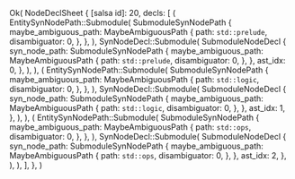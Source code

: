 Ok(
    NodeDeclSheet {
        [salsa id]: 20,
        decls: [
            (
                EntitySynNodePath::Submodule(
                    SubmoduleSynNodePath {
                        maybe_ambiguous_path: MaybeAmbiguousPath {
                            path: `std::prelude`,
                            disambiguator: 0,
                        },
                    },
                ),
                SynNodeDecl::Submodule(
                    SubmoduleNodeDecl {
                        syn_node_path: SubmoduleSynNodePath {
                            maybe_ambiguous_path: MaybeAmbiguousPath {
                                path: `std::prelude`,
                                disambiguator: 0,
                            },
                        },
                        ast_idx: 0,
                    },
                ),
            ),
            (
                EntitySynNodePath::Submodule(
                    SubmoduleSynNodePath {
                        maybe_ambiguous_path: MaybeAmbiguousPath {
                            path: `std::logic`,
                            disambiguator: 0,
                        },
                    },
                ),
                SynNodeDecl::Submodule(
                    SubmoduleNodeDecl {
                        syn_node_path: SubmoduleSynNodePath {
                            maybe_ambiguous_path: MaybeAmbiguousPath {
                                path: `std::logic`,
                                disambiguator: 0,
                            },
                        },
                        ast_idx: 1,
                    },
                ),
            ),
            (
                EntitySynNodePath::Submodule(
                    SubmoduleSynNodePath {
                        maybe_ambiguous_path: MaybeAmbiguousPath {
                            path: `std::ops`,
                            disambiguator: 0,
                        },
                    },
                ),
                SynNodeDecl::Submodule(
                    SubmoduleNodeDecl {
                        syn_node_path: SubmoduleSynNodePath {
                            maybe_ambiguous_path: MaybeAmbiguousPath {
                                path: `std::ops`,
                                disambiguator: 0,
                            },
                        },
                        ast_idx: 2,
                    },
                ),
            ),
        ],
    },
)